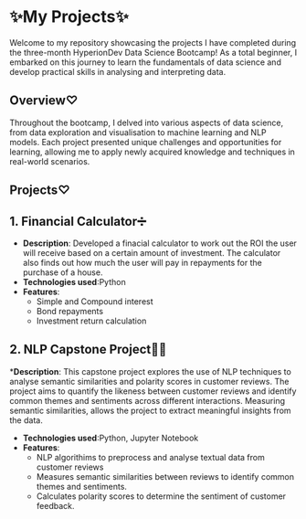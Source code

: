 # **✨My Projects✨**

Welcome to my repository showcasing the  projects I have completed during the three-month HyperionDev Data Science Bootcamp! As a total beginner, I embarked on this journey to learn the fundamentals of data science and develop practical skills in analysing and interpreting data.  

## Overview♡
Throughout the bootcamp, I delved into various aspects of data science, from data exploration and visualisation to machine learning and NLP models. Each project presented unique challenges and opportunities for learning, allowing me to apply newly acquired knowledge and techniques in real-world scenarios.

## Projects♡  
## 1. Financial Calculator➗ 

* **Description**: Developed a finacial calculator to work out the ROI the user will receive based on a certain amount of investment. The calculator also finds out how much the user will pay in repayments for the purchase of a house.
* **Technologies used**:Python
* **Features**:
  * Simple and Compound interest
  * Bond repayments
  * Investment return calculation

## 2. NLP Capstone Project👩‍💻
***Description**: This capstone project explores the use of NLP techniques to analyse semantic similarities and polarity scores in customer reviews. The project aims to quantify the likeness between customer reviews and identify common themes and sentiments across different interactions. Measuring semantic similarities, allows the project to extract meaningful insights from the data.
* **Technologies used**:Python, Jupyter Notebook
*  **Features**:
   * NLP algorithims to preprocess and analyse textual data from customer reviews
   * Measures semantic similarities between reviews to identify common themes and sentiments.
   * Calculates polarity scores to determine the sentiment of customer feedback.
